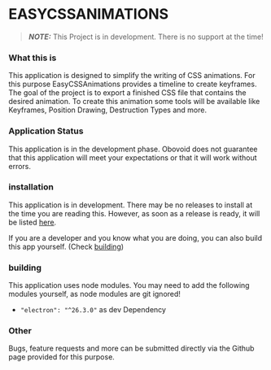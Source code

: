 # EASYCSSANIMATIONS

> **_NOTE:_** This Project is in development. There is no support at the time!


### What this is

This application is designed to simplify the writing of CSS animations. 
For this purpose EasyCSSAnimations provides a timeline to create keyframes. 
The goal of the project is to export a finished CSS file that contains the desired animation. 
To create this animation some tools will be available like Keyframes, Position Drawing, Destruction Types and more.

### Application Status

This application is in the development phase. 
Obovoid does not guarantee that this application will meet your expectations or that it will work without errors.

### installation

This application is in development. 
There may be no releases to install at the time you are reading this.
However, as soon as a release is ready, it will be listed [here](https://github.com/obovoid/EasyCSSAnimations/releases).

If you are a developer and you know what you are doing, you can also build this app yourself. (Check [building](https://github.com/obovoid/EasyCSSAnimations/blob/main/README.md#building))

### building

This application uses node modules.
You may need to add the following modules yourself, as node modules are git ignored!

- `"electron": "^26.3.0"` as dev Dependency

### Other

Bugs, feature requests and more can be submitted directly via the Github page provided for this purpose.
